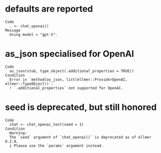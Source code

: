 # defaults are reported

    Code
      . <- chat_openai()
    Message
      Using model = "gpt-5".

# as_json specialised for OpenAI

    Code
      as_json(stub, type_object(.additional_properties = TRUE))
    Condition
      Error in `method(as_json, list(ellmer::ProviderOpenAI, ellmer::TypeObject))`:
      ! `.additional_properties` not supported for OpenAI.

# seed is deprecated, but still honored

    Code
      chat <- chat_openai_test(seed = 1)
    Condition
      Warning:
      The `seed` argument of `chat_openai()` is deprecated as of ellmer 0.2.0.
      i Please use the `params` argument instead.

